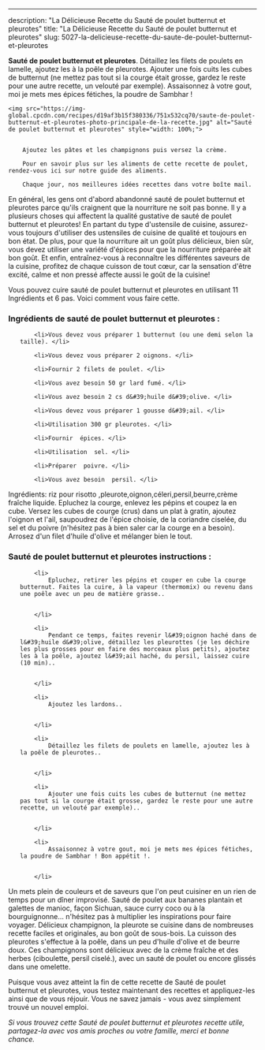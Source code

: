 ---
description: "La Délicieuse Recette du Sauté de poulet butternut et pleurotes"
title: "La Délicieuse Recette du Sauté de poulet butternut et pleurotes"
slug: 5027-la-delicieuse-recette-du-saute-de-poulet-butternut-et-pleurotes

<p>
	<strong>Sauté de poulet butternut et pleurotes</strong>. 
	Détaillez les filets de poulets en lamelle, ajoutez les à la poêle de pleurotes. Ajouter une fois cuits les cubes de butternut (ne mettez pas tout si la courge était grosse, gardez le reste pour une autre recette, un velouté par exemple). Assaisonnez à votre gout, moi je mets mes épices fétiches, la poudre de Sambhar !
</p>
<p>
	
	<img src="https://img-global.cpcdn.com/recipes/d19af3b15f380336/751x532cq70/saute-de-poulet-butternut-et-pleurotes-photo-principale-de-la-recette.jpg" alt="Sauté de poulet butternut et pleurotes" style="width: 100%;">
	
	
		Ajoutez les pâtes et les champignons puis versez la crème.
	
		Pour en savoir plus sur les aliments de cette recette de poulet, rendez-vous ici sur notre guide des aliments.
	
		Chaque jour, nos meilleures idées recettes dans votre boîte mail.
	
</p>

En général, les gens ont d'abord abandonné sauté de poulet butternut et pleurotes parce qu'ils craignent que la nourriture ne soit pas bonne. Il y a plusieurs choses qui affectent la qualité gustative de sauté de poulet butternut et pleurotes! En partant du type d'ustensile de cuisine, assurez-vous toujours d'utiliser des ustensiles de cuisine de qualité et toujours en bon état. De plus, pour que la nourriture ait un goût plus délicieux, bien sûr, vous devez utiliser une variété d'épices pour que la nourriture préparée ait bon goût. Et enfin, entraînez-vous à reconnaître les différentes saveurs de la cuisine, profitez de chaque cuisson de tout cœur, car la sensation d'être excité, calme et non pressé affecte aussi le goût de la cuisine!

<!--inarticleads1-->

Vous pouvez cuire sauté de poulet butternut et pleurotes en utilisant 11 Ingrédients et 6 pas. Voici comment vous faire cette.

<h3>Ingrédients de sauté de poulet butternut et pleurotes :</h3>

<ol>
	
		<li>Vous devez vous préparer 1 butternut (ou une demi selon la taille). </li>
	
		<li>Vous devez vous préparer 2 oignons. </li>
	
		<li>Fournir 2 filets de poulet. </li>
	
		<li>Vous avez besoin 50 gr lard fumé. </li>
	
		<li>Vous avez besoin 2 cs d&#39;huile d&#39;olive. </li>
	
		<li>Vous devez vous préparer 1 gousse d&#39;ail. </li>
	
		<li>Utilisation 300 gr pleurotes. </li>
	
		<li>Fournir  épices. </li>
	
		<li>Utilisation  sel. </li>
	
		<li>Préparer  poivre. </li>
	
		<li>Vous avez besoin  persil. </li>
	
</ol>

Ingrédients: riz pour risotto ,pleurote,oignon,céleri,persil,beurre,crème fraîche liquide. Epluchez la courge, enlevez les pépins et coupez la en cube. Versez les cubes de courge (crus) dans un plat à gratin, ajoutez l&#39;oignon et l&#39;ail, saupoudrez de l&#39;épice choisie, de la coriandre ciselée, du sel et du poivre (n&#39;hésitez pas à bien saler car la courge en a besoin). Arrosez d&#39;un filet d&#39;huile d&#39;olive et mélanger bien le tout. 

<!--inarticleads2-->

<h3>Sauté de poulet butternut et pleurotes instructions :</h3>

<ol>
	
		<li>
			Epluchez, retirer les pépins et couper en cube la courge butternut. Faites la cuire, à la vapeur (thermomix) ou revenu dans une poêle avec un peu de matière grasse..
			
			
		</li>
	
		<li>
			Pendant ce temps, faites revenir l&#39;oignon haché dans de l&#39;huile d&#39;olive, détaillez les pleurottes (je les déchire les plus grosses pour en faire des morceaux plus petits), ajoutez les à la poêle, ajoutez l&#39;ail haché, du persil, laissez cuire (10 min)..
			
			
		</li>
	
		<li>
			Ajoutez les lardons..
			
			
		</li>
	
		<li>
			Détaillez les filets de poulets en lamelle, ajoutez les à la poêle de pleurotes..
			
			
		</li>
	
		<li>
			Ajouter une fois cuits les cubes de butternut (ne mettez pas tout si la courge était grosse, gardez le reste pour une autre recette, un velouté par exemple)..
			
			
		</li>
	
		<li>
			Assaisonnez à votre gout, moi je mets mes épices fétiches, la poudre de Sambhar ! Bon appétit !.
			
			
		</li>
	
</ol>

Un mets plein de couleurs et de saveurs que l&#39;on peut cuisiner en un rien de temps pour un dîner improvisé. Sauté de poulet aux bananes plantain et galettes de manioc, façon Sichuan, sauce curry coco ou à la bourguignonne… n&#39;hésitez pas à multiplier les inspirations pour faire voyager. Délicieux champignon, la pleurote se cuisine dans de nombreuses recette faciles et originales, au bon goût de sous-bois. La cuisson des pleurotes s&#39;effectue à la poêle, dans un peu d&#39;huile d&#39;olive et de beurre doux. Ces champignons sont délicieux avec de la crème fraîche et des herbes (ciboulette, persil ciselé.), avec un sauté de poulet ou encore glissés dans une omelette. 

<!--inarticleads1-->

<p>
Puisque vous avez atteint la fin de cette recette de Sauté de poulet butternut et pleurotes, vous testez maintenant des recettes et appliquez-les ainsi que de vous réjouir. Vous ne savez jamais - vous avez simplement trouvé un nouvel emploi.
</p>

<p>
<i>Si vous trouvez cette Sauté de poulet butternut et pleurotes recette utile, partagez-la avec vos amis proches ou votre famille, merci et bonne chance.</i>
</p>
